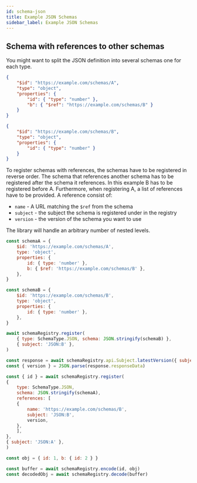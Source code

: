 ```yaml
---
id: schema-json
title: Example JSON Schemas
sidebar_label: Example JSON Schemas
---
```


## Schema with references to other schemas

You might want to split the JSON definition into several schemas one for each type.

```JSON
{
	"$id": "https://example.com/schemas/A",
	"type": "object",
	"properties": {
		"id": { "type": "number" },
		"b": { "$ref": "https://example.com/schemas/B" }
	}
}
```

```JSON
{
	"$id": "https://example.com/schemas/B",
	"type": "object",
	"properties": {
		"id": { "type": "number" }
	}
}
```

To register schemas with references, the schemas have to be registered in reverse order. The schema that references another schema has to be registered after the schema it references. In this example B has to be registered before A. Furthermore, when registering A, a list of references have to be provided. A reference consist of:

 * `name` - A URL matching the `$ref` from the schema
 * `subject` - the subject the schema is registered under in the registry
 * `version` - the version of the schema you want to use

The library will handle an arbitrary number of nested levels.

```js
const schemaA = {
	$id: 'https://example.com/schemas/A',
	type: 'object',
	properties: {
		id: { type: 'number' },
		b: { $ref: 'https://example.com/schemas/B' },
	},
}

const schemaB = {
	$id: 'https://example.com/schemas/B',
	type: 'object',
	properties: {
		id: { type: 'number' },
	},
}

await schemaRegistry.register(
	{ type: SchemaType.JSON, schema: JSON.stringify(schemaB) },
	{ subject: 'JSON:B' },
)

const response = await schemaRegistry.api.Subject.latestVersion({ subject: 'JSON:B' })
const { version } = JSON.parse(response.responseData)

const { id } = await schemaRegistry.register(
{
	type: SchemaType.JSON,
	schema: JSON.stringify(schemaA),
	references: [
	{
		name: 'https://example.com/schemas/B',
		subject: 'JSON:B',
		version,
	},
	],
},
{ subject: 'JSON:A' },
)

const obj = { id: 1, b: { id: 2 } }

const buffer = await schemaRegistry.encode(id, obj)
const decodedObj = await schemaRegistry.decode(buffer)
```
